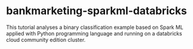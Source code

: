 # bankmarketing-sparkml-databricks
This tutorial analyses a binary classification example based on Spark ML applied with Python programming language and running on a databricks cloud community edition cluster.
